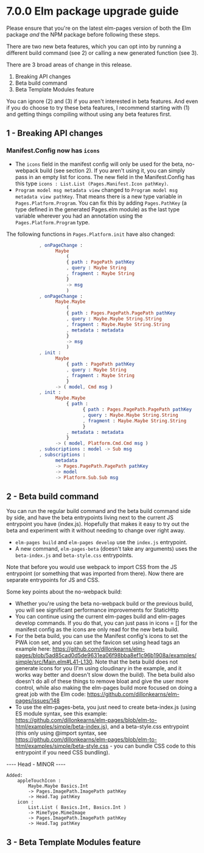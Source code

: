 # 7.0.0 Elm package upgrade guide

Please ensure that you're on the latest elm-pages version of both the Elm package _and_ the NPM package before following these steps.

There are two new beta features, which you can opt into by running a different build command (see 2) or calling a new generated function (see 3).

There are 3 broad areas of change in this release.

1. Breaking API changes
2. Beta build command
3. Beta Template Modules feature

You can ignore (2) and (3) if you aren't interested in beta features. And even if you do choose to try these beta features, I recommend starting with (1) and getting things compiling without using any beta features first.

## 1 - Breaking API changes

### Manifest.Config now has `icons`

- The `icons` field in the manifest config will only be used for the beta, no-webpack build (see section 2). If you aren't using it, you can simply pass in an empty list for icons. The new field in the Manifest.Config has this type `icons : List.List (Pages.Manifest.Icon pathKey)`.
- `Program model msg metadata view` changed to `Program model msg metadata view pathKey`. That means there is a new type variable in `Pages.Platform.Program`. You can fix this by adding `Pages.PathKey` (a type defined in the generated Pages.elm module) as the last type variable wherever you had an annotation using the `Pages.Platform.Program` type.

The following functions in `Pages.Platform.init` have also changed:

```elm
            , onPageChange :
                  Maybe
                      (
                      { path : PagePath pathKey
                      , query : Maybe String
                      , fragment : Maybe String
                      }
                      -> msg
                      )
            , onPageChange :
                  Maybe.Maybe
                      (
                      { path : Pages.PagePath.PagePath pathKey
                      , query : Maybe.Maybe String.String
                      , fragment : Maybe.Maybe String.String
                      , metadata : metadata
                      }
                      -> msg
                      )
            , init :
                  Maybe
                      { path : PagePath pathKey
                      , query : Maybe String
                      , fragment : Maybe String
                      }
                  -> ( model, Cmd msg )
            , init :
                  Maybe.Maybe
                      { path :
                            { path : Pages.PagePath.PagePath pathKey
                            , query : Maybe.Maybe String.String
                            , fragment : Maybe.Maybe String.String
                            }
                      , metadata : metadata
                      }
                  -> ( model, Platform.Cmd.Cmd msg )
            , subscriptions : model -> Sub msg
            , subscriptions :
                  metadata
                  -> Pages.PagePath.PagePath pathKey
                  -> model
                  -> Platform.Sub.Sub msg
```

## 2 - Beta build command

You can run the regular build command and the beta build command side by side, and have the beta entrypoints living next to the current JS entrypoint you have (index.js). Hopefully that makes it easy to try out the beta and experiment with it without needing to change over right away.

- `elm-pages build` and `elm-pages develop` use the `index.js` entrypoint.
- A new command, `elm-pages-beta` (doesn't take any arguments) uses the `beta-index.js` and `beta-style.css` entrypoints.

Note that before you would use webpack to import CSS from the JS entrypoint (or something that was imported from there). Now there are separate entrypoints for JS and CSS.

Some key points about the no-webpack build:

- Whether you're using the beta no-webpack build or the previous build, you will see significant performance improvements for StaticHttp
- You can continue using the current elm-pages build and elm-pages develop commands. If you do that, you can just pass in icons = [] for the manifest config as the icons are only read for the new beta build.
- For the beta build, you can use the Manifest config's icons to set the PWA icon set, and you can set the favicon set using head tags an example here: https://github.com/dillonkearns/elm-pages/blob/5ad85cad0d5de9631ea06f98bba8ef1c96b1908a/examples/simple/src/Main.elm#L41-L130. Note that the beta build does not generate icons for you (I'm using cloudinary in the example, and it works way better and doesn't slow down the build). The beta build also doesn't do all of these things to remove bloat and give the user more control, while also making the elm-pages build more focused on doing a great job with the Elm code: https://github.com/dillonkearns/elm-pages/issues/148
- To use the elm-pages-beta, you just need to create beta-index.js (using ES module syntax, see this example: https://github.com/dillonkearns/elm-pages/blob/elm-to-html/examples/simple/beta-index.js), and a beta-style.css entrypoint (this only using @import syntax, see https://github.com/dillonkearns/elm-pages/blob/elm-to-html/examples/simple/beta-style.css - you can bundle CSS code to this entrypoint if you need CSS bundling).

---- Head - MINOR ----

    Added:
        appleTouchIcon :
            Maybe.Maybe Basics.Int
            -> Pages.ImagePath.ImagePath pathKey
            -> Head.Tag pathKey
        icon :
            List.List ( Basics.Int, Basics.Int )
            -> MimeType.MimeImage
            -> Pages.ImagePath.ImagePath pathKey
            -> Head.Tag pathKey

## 3 - Beta Template Modules feature
